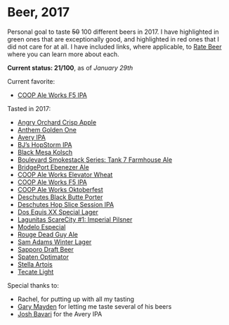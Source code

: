 # Beer, 2017

Personal goal to taste ~~50~~ 100 different beers in 2017. I have highlighted in <span class="green">green</span> ones that are exceptionally good, and highlighted in <span class="red">red</span> ones that I did not care for at all.
I have included links, where applicable, to [Rate Beer](https://www.ratebeer.com/) where you can learn more about each.

<strong>Current status: 21/100</strong>, as of <i>January 29th</i>


Current favorite:

* <span class="green">[COOP Ale Works F5 IPA](https://www.ratebeer.com/beer/coop-ale-works-f5-ipa/120665/)</span>

Tasted in 2017:

* <span class="red">[Angry Orchard Crisp Apple](https://www.ratebeer.com/beer/angry-orchard-crisp-apple/155194/)</span>
* [Anthem Golden One](https://www.ratebeer.com/beer/anthem-golden-one/174969/)
* [Avery IPA](https://www.ratebeer.com/beer/avery-ipa/67/)
* [BJ’s HopStorm IPA](https://www.ratebeer.com/beer/bjs-hopstorm-ipa/172606/)
* [Black Mesa Kolsch](https://www.ratebeer.com/beer/black-mesa-kolsch/364874/)
* <span class="green">[Boulevard Smokestack Series: Tank 7 Farmhouse Ale](https://www.ratebeer.com/beer/boulevard-smokestack-series-tank-7-farmhouse-ale/102933/)</span>
* [BridgePort Ebenezer Ale](https://www.ratebeer.com/beer/bridgeport-ebenezer-ale/10485/)
* [COOP Ale Works Elevator Wheat](https://www.ratebeer.com/beer/coop-ale-works-elevator-wheat/315695/)
* <span class="green">[COOP Ale Works F5 IPA](https://www.ratebeer.com/beer/coop-ale-works-f5-ipa/120665/)</span>
* [COOP Ale Works Oktoberfest](https://www.ratebeer.com/beer/coop-ale-works-oktoberfest/108542/)
* <span class="green">[Deschutes Black Butte Porter](https://www.ratebeer.com/beer/deschutes-black-butte-porter/2125/)</span>
* [Deschutes Hop Slice Session IPA](https://www.beeradvocate.com/beer/profile/63/212089/)
* <span class="red">[Dos Equis XX Special Lager](https://www.ratebeer.com/beer/dos-equis-xx-special-lager/225/)</span>
* [Lagunitas ScareCity #1: Imperial Pilsner](https://www.ratebeer.com/beer/lagunitas-scarecity-1-imperial-pilsner/287387/)
* <span class="red">[Modelo Especial](https://www.ratebeer.com/beer/modelo-especial/744/)</span>
* <span class="green">[Rouge Dead Guy Ale](https://www.ratebeer.com/beer/rogue-dead-guy-ale/589/)</span>
* <span class="red">[Sam Adams Winter Lager](https://www.ratebeer.com/beer/samuel-adams-winter-lager/168/)</span>
* [Sapporo Draft Beer](https://www.ratebeer.com/beer/sapporo-draft-beer--premium-beer/729/)
* [Spaten Optimator](https://www.ratebeer.com/beer/spaten-optimator/2094/)
* <span class="red">[Stella Artois](https://www.ratebeer.com/beer/stella-artois/1478/)</span>
* <span class="red">[Tecate Light](https://www.ratebeer.com/beer/tecate-light/227/)</span>


Special thanks to:

* Rachel, for putting up with all my tasting
* [Gary Mayden](https://twitter.com/@gmayden) for letting me taste several of his beers
* [Josh Bavari](https://twitter.com/@jbavari) for the Avery IPA